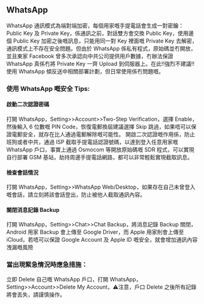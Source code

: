 ## WhatsApp
WhatsApp 通訊模式為端對端加密，每個用家嘅手提電話會生成一對密鑰：Public Key 及 Private Key，係通訊之前，對話雙方會交換 Public Key，使用邊個 Public Key 加密之後嘅訊息，只能用同一對 Key 裡面嘅 Private Key 去解密，通訊模式上不存在安全問題。但由於 WhatsApp 係私有程式，原始碼並冇開放，並且東家 Facebook 曾多次承認向中共公司提供用戶數據，冇辦法保證 WhatsApp 真係冇將 Private Key 一齊 Upload 到伺服器上。在此‼️強烈不建議‼️使用 WhatsApp 傾反送中相關部署計劃，但日常使用係冇問題嘅。

### 使用 WhatsApp 嘅安全 Tips:
#### 啟動二次認證密碼
打開 WhatsApp，Setting>>Account>>Two-Step Verification，選擇 Enable，然後輸入 6 位數嘅 PIN Code，恢復電郵換屆建議選擇 Skip 跳過，如果唔可以保證電郵安全，就存在比人通過電郵解除嘅可能性。
開啟二次認證嘅作用係，防止班狗或者中共，通過 ISP 截取手提電話認證號碼，以達到登入任意用家嘅 WhatsApp 戶口，事實上通過 Osmocom 等開放原始碼嘅 SDR 程式，可以實現自行部署 GSM 基站，劫持周邊手提電話網路，都可以非常輕鬆實現截取訊息。

#### 檢查會話情況
打開 WhatsApp，Setting>>WhatsApp Web/Desktop，如果存在自己未曾登入嘅會話，請立刻將該會話登出，防止被他人截取通訊內容。

#### 關閉消息記錄 Backup
打開 WhatsApp，Setting>>Chat>>Chat Backup，將消息記錄 Backup 關閉，Android 用家 Backup 會上傳至 Google Driver，而 Apple 用家則會上傳至 iCloud，若唔可以保證 Google Account 及 Apple ID 嘅安全，就會增加通訊內容洩漏嘅風險

### 當出現緊急情況時應急措施：
立即 Delete 自己嘅 WhatsApp 戶口，打開 WhatsApp，Setting>>Account>>Delete My Account，⚠️注意，戶口 Delete 之後所有記錄將會丟失，請謹慎操作。
